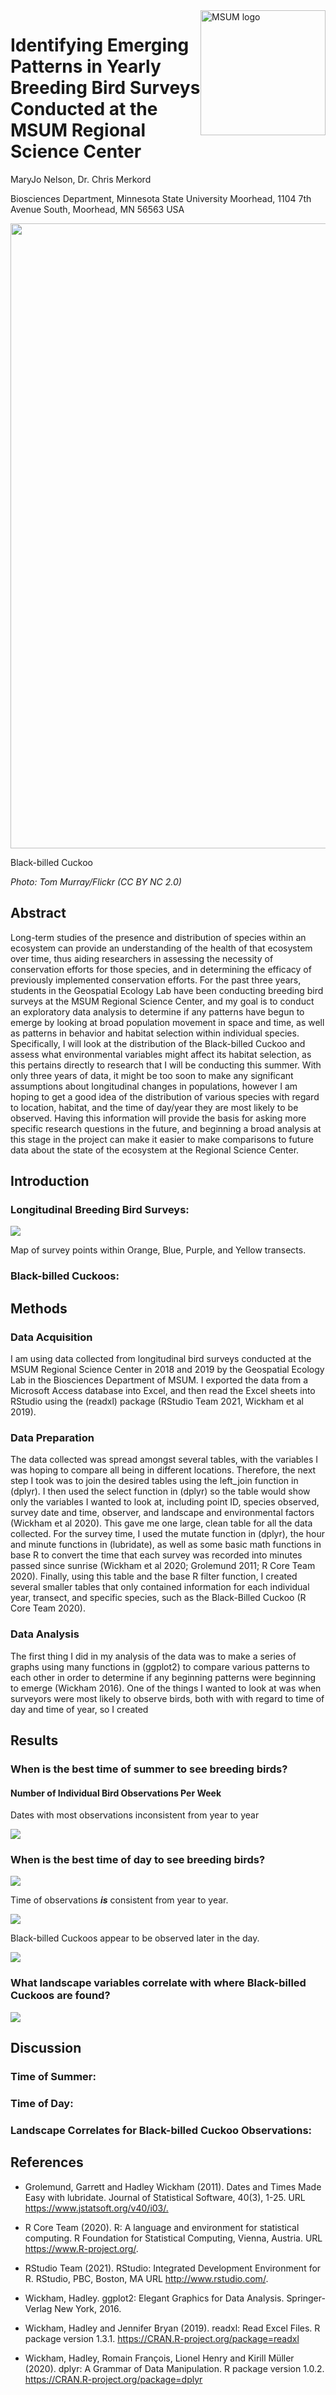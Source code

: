 
<img src="https://www2.mnstate.edu/uploadedImages/Content/Marketing/logos/MSUM_Signature_Vert_Color.jpg" alt="MSUM logo" width="200" style="float:right"/>

# Identifying Emerging Patterns in Yearly Breeding Bird Surveys Conducted at the MSUM Regional Science Center

MaryJo Nelson, Dr. Chris Merkord

Biosciences Department, Minnesota State University Moorhead, 1104 7th
Avenue South, Moorhead, MN 56563 USA

<img src="Images/black-billed-cuckoo_flickr-1-adult.jpg" width="1000"/>

Black-billed Cuckoo

*Photo: Tom Murray/Flickr (CC BY NC 2.0)*

## Abstract

Long-term studies of the presence and distribution of species within an
ecosystem can provide an understanding of the health of that ecosystem
over time, thus aiding researchers in assessing the necessity of
conservation efforts for those species, and in determining the efficacy
of previously implemented conservation efforts. For the past three
years, students in the Geospatial Ecology Lab have been conducting
breeding bird surveys at the MSUM Regional Science Center, and my goal
is to conduct an exploratory data analysis to determine if any patterns
have begun to emerge by looking at broad population movement in space
and time, as well as patterns in behavior and habitat selection within
individual species. Specifically, I will look at the distribution of the
Black-billed Cuckoo and assess what environmental variables might affect
its habitat selection, as this pertains directly to research that I will
be conducting this summer. With only three years of data, it might be
too soon to make any significant assumptions about longitudinal changes
in populations, however I am hoping to get a good idea of the
distribution of various species with regard to location, habitat, and
the time of day/year they are most likely to be observed. Having this
information will provide the basis for asking more specific research
questions in the future, and beginning a broad analysis at this stage in
the project can make it easier to make comparisons to future data about
the state of the ecosystem at the Regional Science Center.

## Introduction

### Longitudinal Breeding Bird Surveys:

![](Images/Summer%20Bird%20Survey%20Map.png)

Map of survey points within Orange, Blue, Purple, and Yellow transects.

### Black-billed Cuckoos:

## Methods

### Data Acquisition

I am using data collected from longitudinal bird surveys conducted at
the MSUM Regional Science Center in 2018 and 2019 by the Geospatial
Ecology Lab in the Biosciences Department of MSUM. I exported the data
from a Microsoft Access database into Excel, and then read the Excel
sheets into RStudio using the (readxl) package (RStudio Team 2021,
Wickham et al 2019).

### Data Preparation

The data collected was spread amongst several tables, with the variables
I was hoping to compare all being in different locations. Therefore, the
next step I took was to join the desired tables using the left\_join
function in (dplyr). I then used the select function in (dplyr) so the
table would show only the variables I wanted to look at, including point
ID, species observed, survey date and time, observer, and landscape and
environmental factors (Wickham et al 2020). This gave me one large,
clean table for all the data collected. For the survey time, I used the
mutate function in (dplyr), the hour and minute functions in
(lubridate), as well as some basic math functions in base R to convert
the time that each survey was recorded into minutes passed since sunrise
(Wickham et al 2020; Grolemund 2011; R Core Team 2020). Finally, using
this table and the base R filter function, I created several smaller
tables that only contained information for each individual year,
transect, and specific species, such as the Black-Billed Cuckoo (R Core
Team 2020).

### Data Analysis

The first thing I did in my analysis of the data was to make a series of
graphs using many functions in (ggplot2) to compare various patterns to
each other in order to determine if any beginning patterns were
beginning to emerge (Wickham 2016). One of the things I wanted to look
at was when surveyors were most likely to observe birds, both with with
regard to time of day and time of year, so I created

## Results

### When is the best time of summer to see breeding birds?

#### Number of Individual Bird Observations Per Week

Dates with most observations inconsistent from year to year

![](README_files/figure-gfm/histograms,%20date%20vs.%20observation%20count-1.png)<!-- -->

### When is the best time of day to see breeding birds?

![](README_files/figure-gfm/time%20of%20observations,%20all-1.png)<!-- -->

Time of observations ***is*** consistent from year to year.

![](README_files/figure-gfm/time%20filtered%20by%20year-1.png)<!-- -->

Black-billed Cuckoos appear to be observed later in the day.

![](README_files/figure-gfm/bbc%20time-1.png)<!-- -->

### What landscape variables correlate with where Black-billed Cuckoos are found?

![](README_files/figure-gfm/bbc%20landscape%20factors-1.png)<!-- -->

## Discussion

### Time of Summer:

### Time of Day:

### Landscape Correlates for Black-billed Cuckoo Observations:

## References

-   Grolemund, Garrett and Hadley Wickham (2011). Dates and Times Made
    Easy with lubridate. Journal of Statistical Software, 40(3), 1-25.
    URL <https://www.jstatsoft.org/v40/i03/.>

-   R Core Team (2020). R: A language and environment for statistical
    computing. R Foundation for Statistical Computing, Vienna, Austria.
    URL <https://www.R-project.org/>.

-   RStudio Team (2021). RStudio: Integrated Development Environment
    for R. RStudio, PBC, Boston, MA URL <http://www.rstudio.com/>.

<!-- -->

-   Wickham, Hadley. ggplot2: Elegant Graphics for Data Analysis.
    Springer-Verlag New York, 2016.

<!-- -->

-   Wickham, Hadley and Jennifer Bryan (2019). readxl: Read Excel Files.
    R package version 1.3.1. <https://CRAN.R-project.org/package=readxl>

<!-- -->

-   Wickham, Hadley, Romain François, Lionel Henry and Kirill Müller
    (2020). dplyr: A Grammar of Data Manipulation. R package version
    1.0.2. <https://CRAN.R-project.org/package=dplyr>
